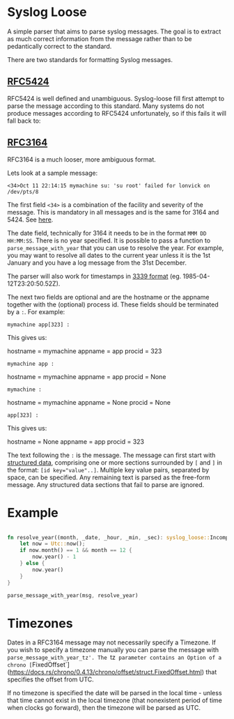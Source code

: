 
# Syslog Loose

A simple parser that aims to parse syslog messages. The goal is to extract as much correct information from the message rather than to be pedantically correct to the standard.

There are two standards for formatting Syslog messages.

## [RFC5424](https://tools.ietf.org/html/rfc5424) 

RFC5424 is well defined and unambiguous. Syslog-loose fill first attempt to parse the message according to this standard. Many systems do not produce messages according to RFC5424 unfortunately, so if this fails it will fall back to:

## [RFC3164](https://tools.ietf.org/html/rfc3164)

RFC3164 is a much looser, more ambiguous format.

Lets look at a sample message:

```
<34>Oct 11 22:14:15 mymachine su: 'su root' failed for lonvick on /dev/pts/8
```

The first field `<34>` is a combination of the facility and severity of the message. This is mandatory in all messages and is the same for 3164 and 5424. See [here](https://tools.ietf.org/html/rfc3164#section-4.1.1).

The date field, technically for 3164 it needs to be in the format `MMM DD HH:MM:SS`. There is no year specified. It is possible to pass a function to `parse_message_with_year` that you can use to resolve the year. For example, you may want to resolve all dates to the current year unless it is the 1st January and you have a log message from the 31st December.


The parser will also work for timestamps in [3339 format](https://tools.ietf.org/html/rfc3339) (eg. 1985-04-12T23:20:50.52Z).

The next two fields are optional and are the hostname or the appname together with the (optional) process id. These fields should be terminated by a `:`. For example:

```
mymachine app[323] :
```

This gives us:

hostname = mymachine
appname = app
procid = 323

```
mymachine app :
```

hostname = mymachine
appname = app
procid = None

```
mymachine :
```

hostname = mymachine
appname = None
procid = None

```
app[323] :
```

This gives us:

hostname = None
appname = app
procid = 323


The text following the `:` is the message. The message can first start with [structured data](https://tools.ietf.org/html/rfc5424#section-6.3), comprising one or more sections surrounded by `[` and `]` in the format: `[id key="value"..]`. Multiple key value pairs, separated by space, can be specified. Any remaining text is parsed as the free-form message. Any structured data sections that fail to parse are ignored.


# Example

```rust

fn resolve_year((month, _date, _hour, _min, _sec): syslog_loose::IncompleteDate) -> i32 {
    let now = Utc::now();
    if now.month() == 1 && month == 12 {
        now.year() - 1
    } else {
        now.year()
    }
}

parse_message_with_year(msg, resolve_year)

```

# Timezones

Dates in a RFC3164 message may not necessarily specify a Timezone. If you wish to specify a timezone manually you can parse the message with `parse_message_with_year_tz'. The `tz` parameter contains an Option of a chrono [`FixedOffset`](https://docs.rs/chrono/0.4.13/chrono/offset/struct.FixedOffset.html) that specifies the offset from UTC.

If no timezone is specified the date will be parsed in the local time - unless that time cannot exist in the local timezone (that nonexistent period of time when clocks go forward), then the timezone will be parsed as UTC.

